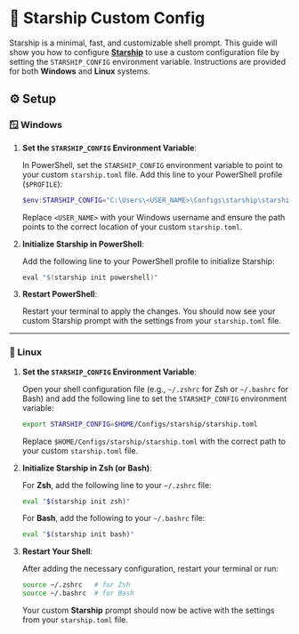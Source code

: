 # 🐚 Starship Custom Config

Starship is a minimal, fast, and customizable shell prompt. This guide will show you how to configure [**Starship**](https://github.com/starship/starship) to use a custom configuration file by setting the `STARSHIP_CONFIG` environment variable. Instructions are provided for both **Windows** and **Linux** systems.

## ⚙️ Setup

### 🪟 Windows

1. **Set the `STARSHIP_CONFIG` Environment Variable**:

   In PowerShell, set the `STARSHIP_CONFIG` environment variable to point to your custom `starship.toml` file. Add this line to your PowerShell profile (`$PROFILE`):

   ```powershell
   $env:STARSHIP_CONFIG="C:\Users\<USER_NAME>\Configs\starship\starship.toml"
   ```

   Replace `<USER_NAME>` with your Windows username and ensure the path points to the correct location of your custom `starship.toml`.

2. **Initialize Starship in PowerShell**:

   Add the following line to your PowerShell profile to initialize Starship:

   ```powershell
   eval "$(starship init powershell)"
   ```

3. **Restart PowerShell**:

   Restart your terminal to apply the changes. You should now see your custom Starship prompt with the settings from your `starship.toml` file.

---

### 🐧 Linux

1. **Set the `STARSHIP_CONFIG` Environment Variable**:

   Open your shell configuration file (e.g., `~/.zshrc` for Zsh or `~/.bashrc` for Bash) and add the following line to set the `STARSHIP_CONFIG` environment variable:

   ```bash
   export STARSHIP_CONFIG=$HOME/Configs/starship/starship.toml
   ```

   Replace `$HOME/Configs/starship/starship.toml` with the correct path to your custom `starship.toml` file.

2. **Initialize Starship in Zsh (or Bash)**:

   For **Zsh**, add the following line to your `~/.zshrc` file:

   ```bash
   eval "$(starship init zsh)"
   ```

   For **Bash**, add the following to your `~/.bashrc` file:

   ```bash
   eval "$(starship init bash)"
   ```

3. **Restart Your Shell**:

   After adding the necessary configuration, restart your terminal or run:

   ```bash
   source ~/.zshrc   # for Zsh
   source ~/.bashrc  # for Bash
   ```

   Your custom **Starship** prompt should now be active with the settings from your `starship.toml` file.